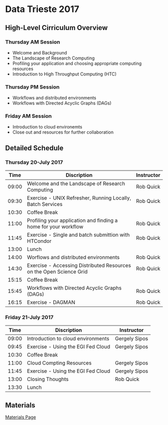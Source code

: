 # Data Trieste 2017

## High-Level Cirriculum Overview

### Thursday AM Session

   * Welcome and Background
   * The Landscape of Research Computing
   * Profiling your application and choosing appropriate computing resources
   * Introduction to High Throughput Computing (HTC)
   
### Thursday PM Session

   * Workflows and distributed environments
   * Workflows with Directed Acyclic Graphs (DAGs)
   
### Friday AM Session

   * Introduction to cloud environemts
   * Close out and resources for further collaboration
   
## Detailed Schedule

### Thursday 20-July 2017

| Time  | Discription                                                         | Instructor       |
|-------|---------------------------------------------------------------------|------------------|
| 09:00 | Welcome and the Landscape of Research Computing                     | Rob Quick        |
| 09:30 | Exercise - UNIX Refresher, Running Locally, Batch Services          | Rob Quick        |
| 10:30 | Coffee Break                                                        |                  |
| 11:00 | Profiling your application and finding a home for your workflow     | Rob Quick        |
| 11:45 | Exercise - Single and batch submittion with HTCondor                | Rob Quick        |
| 13:00 | Lunch                                                               |                  |
| 14:00 | Worflows and distributed environments                               | Rob Quick        |
| 14:30 | Exercise - Accessing Distributed Resources on the Open Science Grid | Rob Quick        |
| 15:15 | Coffee Break                                                        |                  |
| 15:45 | Workflows with Directed Acyclic Graphs (DAGs)                       | Rob Quick        |
| 16:15 | Exercise - DAGMAN                                                   | Rob Quick        |

### Friday 21-July 2017

| Time  | Discription                                                         | Instructor       |
|-------|---------------------------------------------------------------------|------------------|
| 09:00 | Introduction to cloud environments                                  | Gergely Sipos    |
| 09:45 | Exercise - Using the EGI Fed Cloud                                  | Gergely Sipos    |
| 10:30 | Coffee Break                                                        |                  |
| 11:00 | Cloud Compting Resources                                            | Gergely Sipos    |
| 11:45 | Exercise - Using the EGI Fed Cloud                                  | Gergely Sipos    |
| 13:00 | Closing Thoughts                                                    | Rob Quick        |
| 13:30 | Lunch                                                               |                  |

## Materials

[Materials Page](TriesteMaterials.md)
